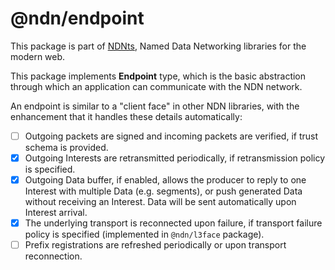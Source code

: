 # @ndn/endpoint

This package is part of [NDNts](https://yoursunny.com/p/NDNts/), Named Data Networking libraries for the modern web.

This package implements **Endpoint** type, which is the basic abstraction through which an application can communicate with the NDN network.

An endpoint is similar to a "client face" in other NDN libraries, with the enhancement that it handles these details automatically:

* [ ] Outgoing packets are signed and incoming packets are verified, if trust schema is provided.
* [X] Outgoing Interests are retransmitted periodically, if retransmission policy is specified.
* [X] Outgoing Data buffer, if enabled, allows the producer to reply to one Interest with multiple Data (e.g. segments), or push generated Data without receiving an Interest.
      Data will be sent automatically upon Interest arrival.
* [X] The underlying transport is reconnected upon failure, if transport failure policy is specified  (implemented in `@ndn/l3face` package).
* [ ] Prefix registrations are refreshed periodically or upon transport reconnection.
